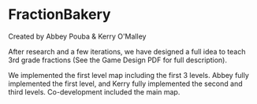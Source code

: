 # FractionBakery
Created by Abbey Pouba & Kerry O'Malley

After research and a few iterations, we have designed a full idea to teach 3rd grade fractions (See the Game Design PDF for full description).

We implemented the first level map including the first 3 levels. Abbey fully implemented the first level, and Kerry fully implemented the second and third levels. Co-development included the main map. 
